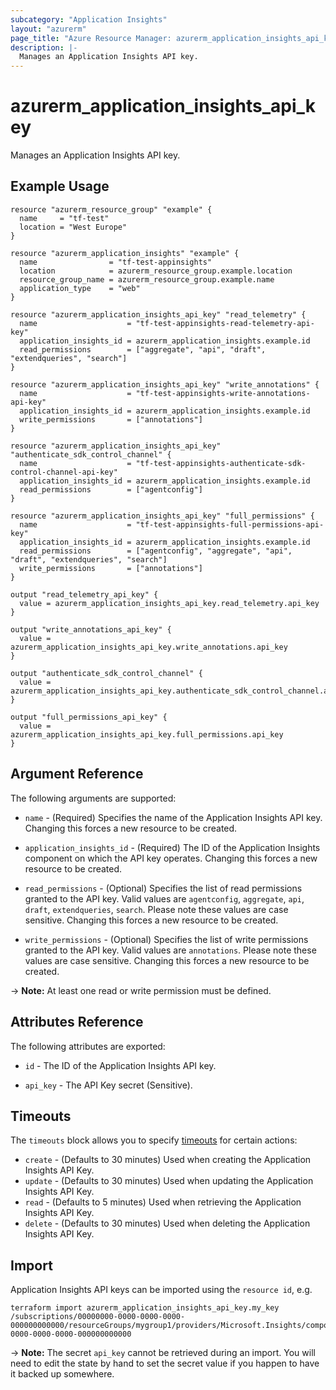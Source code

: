 ```yaml
---
subcategory: "Application Insights"
layout: "azurerm"
page_title: "Azure Resource Manager: azurerm_application_insights_api_key"
description: |-
  Manages an Application Insights API key.
---
```


# azurerm_application_insights_api_key

Manages an Application Insights API key.

## Example Usage

```hcl
resource "azurerm_resource_group" "example" {
  name     = "tf-test"
  location = "West Europe"
}

resource "azurerm_application_insights" "example" {
  name                = "tf-test-appinsights"
  location            = azurerm_resource_group.example.location
  resource_group_name = azurerm_resource_group.example.name
  application_type    = "web"
}

resource "azurerm_application_insights_api_key" "read_telemetry" {
  name                    = "tf-test-appinsights-read-telemetry-api-key"
  application_insights_id = azurerm_application_insights.example.id
  read_permissions        = ["aggregate", "api", "draft", "extendqueries", "search"]
}

resource "azurerm_application_insights_api_key" "write_annotations" {
  name                    = "tf-test-appinsights-write-annotations-api-key"
  application_insights_id = azurerm_application_insights.example.id
  write_permissions       = ["annotations"]
}

resource "azurerm_application_insights_api_key" "authenticate_sdk_control_channel" {
  name                    = "tf-test-appinsights-authenticate-sdk-control-channel-api-key"
  application_insights_id = azurerm_application_insights.example.id
  read_permissions        = ["agentconfig"]
}

resource "azurerm_application_insights_api_key" "full_permissions" {
  name                    = "tf-test-appinsights-full-permissions-api-key"
  application_insights_id = azurerm_application_insights.example.id
  read_permissions        = ["agentconfig", "aggregate", "api", "draft", "extendqueries", "search"]
  write_permissions       = ["annotations"]
}

output "read_telemetry_api_key" {
  value = azurerm_application_insights_api_key.read_telemetry.api_key
}

output "write_annotations_api_key" {
  value = azurerm_application_insights_api_key.write_annotations.api_key
}

output "authenticate_sdk_control_channel" {
  value = azurerm_application_insights_api_key.authenticate_sdk_control_channel.api_key
}

output "full_permissions_api_key" {
  value = azurerm_application_insights_api_key.full_permissions.api_key
}
```

## Argument Reference

The following arguments are supported:

* `name` - (Required) Specifies the name of the Application Insights API key. Changing this forces a new resource to be created.

* `application_insights_id` - (Required) The ID of the Application Insights component on which the API key operates. Changing this forces a new resource to be created.

* `read_permissions` - (Optional) Specifies the list of read permissions granted to the API key. Valid values are `agentconfig`, `aggregate`, `api`, `draft`, `extendqueries`, `search`. Please note these values are case sensitive. Changing this forces a new resource to be created.

* `write_permissions` - (Optional) Specifies the list of write permissions granted to the API key. Valid values are `annotations`. Please note these values are case sensitive. Changing this forces a new resource to be created.

-> **Note:** At least one read or write permission must be defined.

## Attributes Reference

The following attributes are exported:

* `id` - The ID of the Application Insights API key.

* `api_key` - The API Key secret (Sensitive).

## Timeouts

The `timeouts` block allows you to specify [timeouts](https://www.terraform.io/language/resources/syntax#operation-timeouts) for certain actions:

* `create` - (Defaults to 30 minutes) Used when creating the Application Insights API Key.
* `update` - (Defaults to 30 minutes) Used when updating the Application Insights API Key.
* `read` - (Defaults to 5 minutes) Used when retrieving the Application Insights API Key.
* `delete` - (Defaults to 30 minutes) Used when deleting the Application Insights API Key.

## Import

Application Insights API keys can be imported using the `resource id`, e.g.

```shell
terraform import azurerm_application_insights_api_key.my_key /subscriptions/00000000-0000-0000-0000-000000000000/resourceGroups/mygroup1/providers/Microsoft.Insights/components/instance1/apiKeys/00000000-0000-0000-0000-000000000000
```

-> **Note:** The secret `api_key` cannot be retrieved during an import. You will need to edit the state by hand to set the secret value if you happen to have it backed up somewhere.

